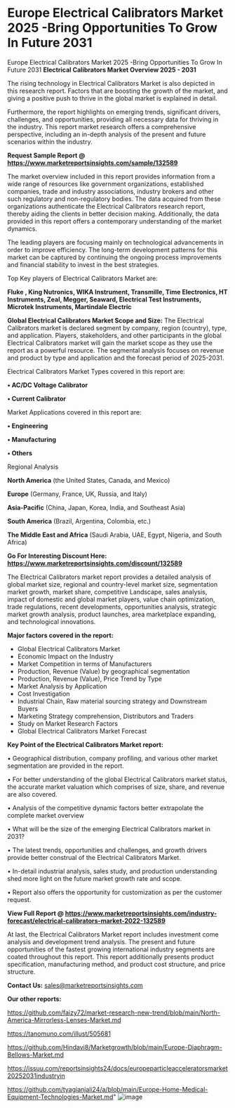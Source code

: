# Europe Electrical Calibrators Market 2025 -Bring Opportunities To Grow In Future 2031
 Europe Electrical Calibrators Market 2025 -Bring Opportunities To Grow In Future 2031
<Strong> Electrical Calibrators Market Overview 2025 - 2031</strong>

The rising technology in Electrical Calibrators Market is also depicted in this research report. Factors that are boosting the growth of the market, and giving a positive push to thrive in the global market is explained in detail.

Furthermore, the report highlights on emerging trends, significant drivers, challenges, and opportunities, providing all necessary data for thriving in the industry. This report market research offers a comprehensive perspective, including an in-depth analysis of the present and future scenarios within the industry.

<strong>Request Sample Report @ <a href=https://www.marketreportsinsights.com/sample/132589>https://www.marketreportsinsights.com/sample/132589</a></strong>

The market overview included in this report provides information from a wide range of resources like government organizations, established companies, trade and industry associations, industry brokers and other such regulatory and non-regulatory bodies. The data acquired from these organizations authenticate the Electrical Calibrators research report, thereby aiding the clients in better decision making. Additionally, the data provided in this report offers a contemporary understanding of the market dynamics.

The leading players are focusing mainly on technological advancements in order to improve efficiency. The long-term development patterns for this market can be captured by continuing the ongoing process improvements and financial stability to invest in the best strategies.

Top Key players of Electrical Calibrators Market are:

<strong>Fluke , King Nutronics, WIKA Instrument, Transmille, Time Electronics, HT Instruments, Zeal, Megger, Seaward, Electrical Test Instruments, Microtek Instruments, Martindale Electric</strong>

<strong><b>Global Electrical Calibrators Market Scope and Size:</b></strong>
The Electrical Calibrators market is declared segment by company, region (country), type, and application. Players, stakeholders, and other participants in the global Electrical Calibrators market will gain the market scope as they use the report as a powerful resource. The segmental analysis focuses on revenue and product by type and application and the forecast period of 2025-2031.

Electrical Calibrators Market Types covered in this report are:

<strong>• AC/DC Voltage Calibrator

• Current Calibrator</strong>

Market Applications covered in this report are:

<strong>• Engineering

• Manufacturing

• Others</strong> 

Regional Analysis

<strong>North America</strong> (the United States, Canada, and Mexico)

<strong>Europe</strong> (Germany, France, UK, Russia, and Italy)

<strong>Asia-Pacific</strong> (China, Japan, Korea, India, and Southeast Asia)

<strong>South America</strong> (Brazil, Argentina, Colombia, etc.)

<strong>The Middle East and Africa</strong> (Saudi Arabia, UAE, Egypt, Nigeria, and South Africa)

<strong>Go For Interesting Discount Here: <a href=https://www.marketreportsinsights.com/discount/132589>https://www.marketreportsinsights.com/discount/132589</a></strong>

The Electrical Calibrators market report provides a detailed analysis of global market size, regional and country-level market size, segmentation market growth, market share, competitive Landscape, sales analysis, impact of domestic and global market players, value chain optimization, trade regulations, recent developments, opportunities analysis, strategic market growth analysis, product launches, area marketplace expanding, and technological innovations.

<strong><b>Major factors covered in the report:</b></strong>
<ul>
  <li>Global Electrical Calibrators Market </li>
  <li>Economic Impact on the Industry</li>
  <li>Market Competition in terms of Manufacturers</li>
  <li>Production, Revenue (Value) by geographical segmentation</li>
  <li>Production, Revenue (Value), Price Trend by Type</li>
  <li>Market Analysis by Application</li>
  <li>Cost Investigation</li>
  <li>Industrial Chain, Raw material sourcing strategy and Downstream Buyers</li>
  <li>Marketing Strategy comprehension, Distributors and Traders</li>
  <li>Study on Market Research Factors</li>
  <li>Global Electrical Calibrators Market Forecast</li>
</ul>

<strong><b>Key Point of the Electrical Calibrators Market report:</b></strong>

• Geographical distribution, company profiling, and various other market segmentation are provided in the report.

• For better understanding of the global Electrical Calibrators market status, the accurate market valuation which comprises of size, share, and revenue are also covered.

• Analysis of the competitive dynamic factors better extrapolate the complete market overview

• What will be the size of the emerging Electrical Calibrators market in 2031?

• The latest trends, opportunities and challenges, and growth drivers provide better construal of the Electrical Calibrators Market.

• In-detail industrial analysis, sales study, and production understanding shed more light on the future market growth rate and scope.

• Report also offers the opportunity for customization as per the customer request.

<strong><b>View Full Report @ <a href=https://www.marketreportsinsights.com/industry-forecast/electrical-calibrators-market-2022-132589>https://www.marketreportsinsights.com/industry-forecast/electrical-calibrators-market-2022-132589</a></b></strong>


At last, the Electrical Calibrators Market report includes investment come analysis and development trend analysis. The present and future opportunities of the fastest growing international industry segments are coated throughout this report. This report additionally presents product specification, manufacturing method, and product cost structure, and price structure.

<strong>Contact Us:</strong>
sales@marketreportsinsights.com

<strong>Our other reports:</strong>

<a href=https://github.com/faizy72/market-research-new-trend/blob/main/North-America-Mirrorless-Lenses-Market.md>https://github.com/faizy72/market-research-new-trend/blob/main/North-America-Mirrorless-Lenses-Market.md</a>

<a href=https://tanomuno.com/illust/505681>https://tanomuno.com/illust/505681</a>

<a href=https://github.com/Hindavi8/Marketgrowth/blob/main/Europe-Diaphragm-Bellows-Market.md>https://github.com/Hindavi8/Marketgrowth/blob/main/Europe-Diaphragm-Bellows-Market.md</a>

<a href=https://issuu.com/reportsinsights24/docs/europeparticleacceleratorsmarket20252031industryin>https://issuu.com/reportsinsights24/docs/europeparticleacceleratorsmarket20252031industryin</a>

<a href=https://github.com/tyagianjali24/a/blob/main/Europe-Home-Medical-Equipment-Technologies-Market.md>https://github.com/tyagianjali24/a/blob/main/Europe-Home-Medical-Equipment-Technologies-Market.md</a>"
![image](https://github.com/user-attachments/assets/174e1721-4e41-4fa0-b0e3-5a344c40e6b6)
